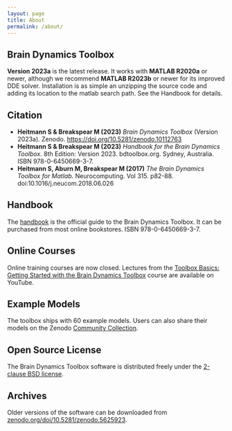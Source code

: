```yaml
---
layout: page
title: About
permalink: /about/
---
```


## Brain Dynamics Toolbox
**Version 2023a** is the latest release. It works with **MATLAB R2020a** or newer, although we recommend **MATLAB R2023b** or newer for its improved DDE solver. Installation is as simple an unzipping the source code and adding its location to the matlab search path. See the Handbook for details.

## Citation
- **Heitmann S & Breakspear M (2023)** *Brain Dynamics Toolbox* (Version 2023a). Zenodo. https://doi.org/10.5281/zenodo.10112763
- **Heitmann S & Breakspear M (2023)** *Handbook for the Brain Dynamics Toolbox.* 8th Edition: Version 2023. bdtoolbox.org. Sydney, Australia. ISBN 978-0-6450669-3-7.
- **Heitmann S, Aburn M, Breakspear M (2017)** *The Brain Dynamics Toolbox for Matlab.* Neurocomputing. Vol 315. p82-88. doi:10.1016/j.neucom.2018.06.026


## Handbook
The [handbook](https://github.com/bdtoolbox-org/bdtoolbox/releases/download/2023a/HandbookSample2023.pdf) is the official guide to the Brain Dynamics Toolbox. It can be purchased from most online bookstores. ISBN 978-0-6450669-3-7.

## Online Courses
Online training courses are now closed. Lectures from the [Toolbox Basics: Getting Started with the Brain Dynamics Toolbox](https://www.youtube.com/playlist?list=PL58jUwza3j0pf51M9PM44ev__62BNFvWg) course are available on YouTube.

## Example Models
The toolbox ships with 60 example models. Users can also share their models on the Zenodo [Community Collection](https://zenodo.org/communities/bdtoolbox).

## Open Source License
The Brain Dynamics Toolbox software is distributed freely under the [2-clause BSD license](https://opensource.org/licenses/BSD-2-Clause).

## Archives
Older versions of the software can be downloaded from [zenodo.org/doi/10.5281/zenodo.5625923](https://zenodo.org/search?q=parent.id:5625923&sort=version&f=allversions:true).
